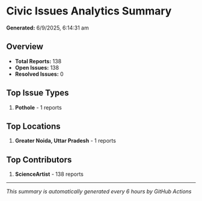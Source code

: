 #  Civic Issues Analytics Summary

**Generated:** 6/9/2025, 6:14:31 am

##  Overview
- **Total Reports:** 138
- **Open Issues:** 138
- **Resolved Issues:** 0

##  Top Issue Types
1. **Pothole** - 1 reports

##  Top Locations
1. **Greater Noida, Uttar Pradesh** - 1 reports

##  Top Contributors
1. **ScienceArtist** - 138 reports

---
*This summary is automatically generated every 6 hours by GitHub Actions*
